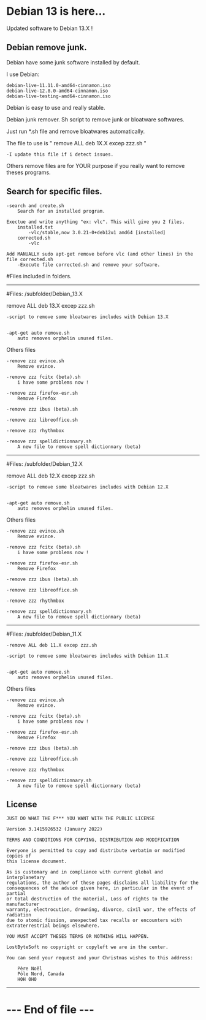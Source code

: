 # Debian 13 is here...

Updated software to Debian 13.X !


Debian remove junk.
--------------------------------------------------------------------

Debian have some junk software installed by default.

I use Debian:

	debian-live-11.11.0-amd64-cinnamon.iso
	debian-live-12.8.0-amd64-cinnamon.iso
	debian-live-testing-amd64-cinnamon.iso


Debian is easy to use and really stable.

Debian junk remover. Sh script to remove junk or bloatware softwares.

Just run *.sh file and remove bloatwares automatically.

The file to use is " remove ALL deb 1X.X excep zzz.sh "


	-I update this file if i detect issues.


Others remove files are for YOUR purpose if you really want to remove theses programs.


Search for specific files.
--------------------------------------------------------------------

	-search and create.sh
		Search for an installed program.
	
	Exectue and write anything "ex: vlc". This will give you 2 files.
		installed.txt
			-vlc/stable,now 3.0.21-0+deb12u1 amd64 [installed]
		corrected.sh
			-vlc

	Add MANUALLY sudo apt-get remove before vlc (and other lines) in the file corrected.sh
		-Execute file corrected.sh and remove your software.

#Files included in folders.

--------------------------------------------------------------------

#Files: /subfolder/Debian_13.X

remove ALL deb 13.X excep zzz.sh

	-script to remove some bloatwares includes with Debian 13.X


	-apt-get auto remove.sh
		auto removes orphelin unused files.


Others files

	-remove zzz evince.sh
		Remove evince.

	-remove zzz fcitx (beta).sh
		i have some problems now !

	-remove zzz firefox-esr.sh
		Remove Firefox
	
	-remove zzz ibus (beta).sh

	-remove zzz libreoffice.sh
	
	-remove zzz rhythmbox

	-remove zzz spelldictionnary.sh
		A new file to remove spell dictionnary (beta)

--------------------------------------------------------------------

#Files: /subfolder/Debian_12.X

remove ALL deb 12.X excep zzz.sh

	-script to remove some bloatwares includes with Debian 12.X


	-apt-get auto remove.sh
		auto removes orphelin unused files.


Others files

	-remove zzz evince.sh
		Remove evince.

	-remove zzz fcitx (beta).sh
		i have some problems now !

	-remove zzz firefox-esr.sh
		Remove Firefox
	
	-remove zzz ibus (beta).sh

	-remove zzz libreoffice.sh
	
	-remove zzz rhythmbox

	-remove zzz spelldictionnary.sh
		A new file to remove spell dictionnary (beta)

--------------------------------------------------------------------

#Files: /subfolder/Debian_11.X

	-remove ALL deb 11.X excep zzz.sh

	-script to remove some bloatwares includes with Debian 11.X


	-apt-get auto remove.sh
		auto removes orphelin unused files.


Others files

	-remove zzz evince.sh
		Remove evince.

	-remove zzz fcitx (beta).sh
		i have some problems now !

	-remove zzz firefox-esr.sh
		Remove Firefox
	
	-remove zzz ibus (beta).sh

	-remove zzz libreoffice.sh
	
	-remove zzz rhythmbox

	-remove zzz spelldictionnary.sh
		A new file to remove spell dictionnary (beta)


License
--------------------------------------------------------------------

 	JUST DO WHAT THE F*** YOU WANT WITH THE PUBLIC LICENSE
 	
 	Version 3.1415926532 (January 2022)
 	
 	TERMS AND CONDITIONS FOR COPYING, DISTRIBUTION AND MODIFICATION
    	
	Everyone is permitted to copy and distribute verbatim or modified copies of
 	this license document.
 	
 	As is customary and in compliance with current global and interplanetary
 	regulations, the author of these pages disclaims all liability for the
 	consequences of the advice given here, in particular in the event of partial
 	or total destruction of the material, Loss of rights to the manufacturer
 	warranty, electrocution, drowning, divorce, civil war, the effects of radiation
 	due to atomic fission, unexpected tax recalls or encounters with
 	extraterrestrial beings elsewhere.
 	
 	YOU MUST ACCEPT THESES TERMS OR NOTHING WILL HAPPEN.
 	
 	LostByteSoft no copyright or copyleft we are in the center.
 	
 	You can send your request and your Christmas wishes to this address:
 	
 		Père Noël
 		Pôle Nord, Canada
 		H0H 0H0

--------------------------------------------------------------------
# --- End of file ---

